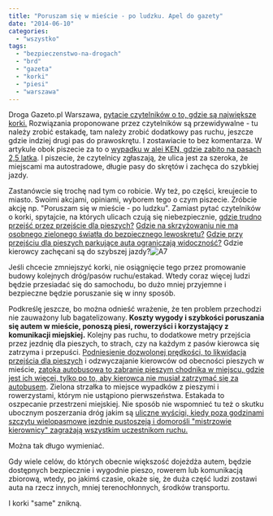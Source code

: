 ```yaml
---
title: "Poruszam się w mieście - po ludzku. Apel do gazety"
date: "2014-06-10"
categories: 
  - "wszystko"
tags: 
  - "bezpieczenstwo-na-drogach"
  - "brd"
  - "gazeta"
  - "korki"
  - "piesi"
  - "warszawa"
---
```


Droga Gazeto.pl Warszawa, [pytacie czytelników o to, gdzie są największe korki.](http://warszawa.gazeta.pl/warszawa/1,34862,16119839,Czytelnicy_wyliczaja__gdzie_sa_uciazliwe_korki_w_Warszawie.html) Rozwiązania proponowane przez czytelników są przewidywalne - tu należy zrobić estakadę, tam należy zrobić dodatkowy pas ruchu, jeszcze gdzie indziej drugi pas do prawoskrętu. I zostawiacie to bez komentarza. W artykule obok piszecie za to o [wypadku w alei KEN, gdzie zabito na pasach 2,5 latka](http://warszawa.gazeta.pl/warszawa/1,34862,16126514,Tam__gdzie_zginal_2_5_latek__walcza_o_swiatla_od_4.html#LokWawTxt). I piszecie, że czytelnicy zgłaszają, że ulica jest za szeroka, że miejscami ma autostradowe, długie pasy do skrętów i zachęca do szybkiej jazdy.

Zastanówcie się trochę nad tym co robicie. Wy też, po części, kreujecie to miasto. Swoimi akcjami, opiniami, wyborem tego o czym piszecie. Zróbcie akcję np. "Poruszam się w mieście - po ludzku". Zamiast pytać czytelników o korki, spytajcie, na których ulicach czują się niebezpiecznie, [gdzie trudno przejść przez przejście dla pieszych?](http://warszawa.gazeta.pl/warszawa/1,34862,14732081,Niebezpiecznie_przejscie_na_Woli___Zawody_piesi__.html) [Gdzie na skrzyżowaniu nie ma osobnego zielonego światła do bezpiecznego lewoskrętu?](http://warszawa.gazeta.pl/warszawa/1,34862,14602830,Precedensowy_wyrok__Winny__choc_mial_pierwszenstwo.html) [Gdzie przy przejściu dla pieszych parkujące auta ograniczają widoczność?](http://warszawa.gazeta.pl/warszawa/1,34889,8474822,Parkuj_po_ludzku___Moj_sabotaz_przeciw_kierowcom_.html) Gdzie kierowcy zachęcani są do szybszej jazdy?![A7](https://strefapiesza.files.wordpress.com/2019/03/a7.jpg)

Jeśli chcecie zmniejszyć korki, nie osiągnięcie tego przez promowanie budowy kolejnych dróg/pasów ruchu/estakad. Wtedy coraz więcej ludzi będzie przesiadać się do samochodu, bo dużo mniej przyjemne i bezpieczne będzie poruszanie się w inny sposób.

Podkreślę jeszcze, bo można odnieść wrażenie, że ten problem przechodzi nie zauważony lub bagatelizowany. **Koszty wygody i szybkości poruszania się autem w mieście, ponoszą piesi, rowerzyści i korzystający z komunikacji miejskiej.** Kolejny pas ruchu, to dodatkowe metry przejścia przez jezdnię dla pieszych, to strach, czy na każdym z pasów kierowca się zatrzyma i przepuści. [Podniesienie dozwolonej prędkości, to likwidacja przejścia dla pieszych](http://warszawa.gazeta.pl/warszawa/1,34864,10359926.html) i odzwyczajanie kierowców od obecności pieszych w mieście, [zatoka autobusowa to zabranie pieszym chodnika w miejscu, gdzie jest ich więcej, tylko po to, aby kierowca nie musiał zatrzymać się za autobusem](http://www.zm.org.pl/?a=zatoki_przystanki_1). Zielona strzałka to miejsce wypadków z pieszymi i rowerzystami, którym nie ustąpiono pierwszeństwa. Estakada to oszpecanie przestrzeni miejskiej. Nie sposób nie wspomnieć tu też o skutku ubocznym poszerzania dróg jakim są [uliczne wyścigi, kiedy poza godzinami szczytu wielopasmowe jezdnie pustoszeją i domorośli "mistrzowie kierownicy" zagrażają wszystkim uczestnikom ruchu.](http://warszawa.gazeta.pl/warszawa/1,34862,16128702,Bedzie_zarzut_dla_kierowcy_bmw__Wkracza_prokuratura.html)

Można tak długo wymieniać.

Gdy wiele celów, do których obecnie większość dojeżdża autem, będzie dostępnych bezpiecznie i wygodnie pieszo, rowerem lub komunikacją zbiorową, wtedy, po jakimś czasie, okaże się, że duża część ludzi zostawi auta na rzecz innych, mniej terenochłonnych, środków transportu.

I korki "same" znikną.
